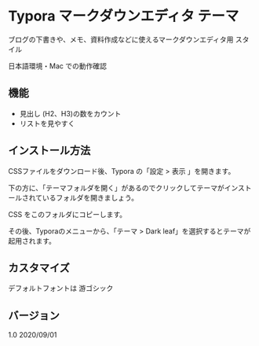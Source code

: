 # Typora マークダウンエディタ テーマ

ブログの下書きや、メモ、資料作成などに使えるマークダウンエディタ用 スタイル

日本語環境・Mac での動作確認



## 機能

- 見出し (H2、H3)の数をカウント
- リストを見やすく

## インストール方法

CSSファイルをダウンロード後、Typora の「設定 > 表示 」を開きます。

下の方に、「テーマフォルダを開く」があるのでクリックしてテーマがインストールされているフォルダを開きましょう。

CSS をこのフォルダにコピーします。

その後、Typoraのメニューから、「テーマ > Dark leaf」を選択するとテーマが起用されます。

## カスタマイズ

デフォルトフォントは 游ゴシック

## バージョン
1.0 2020/09/01

